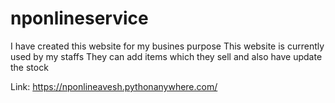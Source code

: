 # nponlineservice
I have created this website for my busines purpose
This website is currently used by my staffs
They can add items which they sell and also have update the stock

Link: https://nponlineavesh.pythonanywhere.com/
